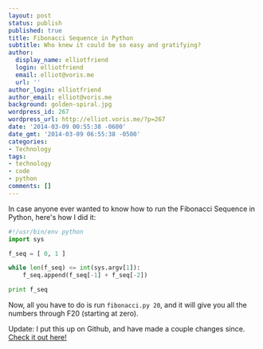 ```yaml
---
layout: post
status: publish
published: true
title: Fibonacci Sequence in Python
subtitle: Who knew it could be so easy and gratifying?
author:
  display_name: elliotfriend
  login: elliotfriend
  email: elliot@voris.me
  url: ''
author_login: elliotfriend
author_email: elliot@voris.me
background: golden-spiral.jpg
wordpress_id: 267
wordpress_url: http://elliot.voris.me/?p=267
date: '2014-03-09 00:55:38 -0600'
date_gmt: '2014-03-09 06:55:38 -0500'
categories:
- Technology
tags:
- technology
- code
- python
comments: []
---
```

In case anyone ever wanted to know how to run the Fibonacci Sequence in Python,
here's how I did it:

```python
#!/usr/bin/env python
import sys

f_seq = [ 0, 1 ]

while len(f_seq) <= int(sys.argv[1]):
    f_seq.append(f_seq[-1] + f_seq[-2])

print f_seq
```

Now, all you have to do is run `fibonacci.py 20`, and it will give you all the
numbers through F20 (starting at zero).

Update: I put this up on Github, and have made a couple changes since.
[Check it out here!](https://github.com/ElliotFriend/bin/blob/master/fibonacci.py)
